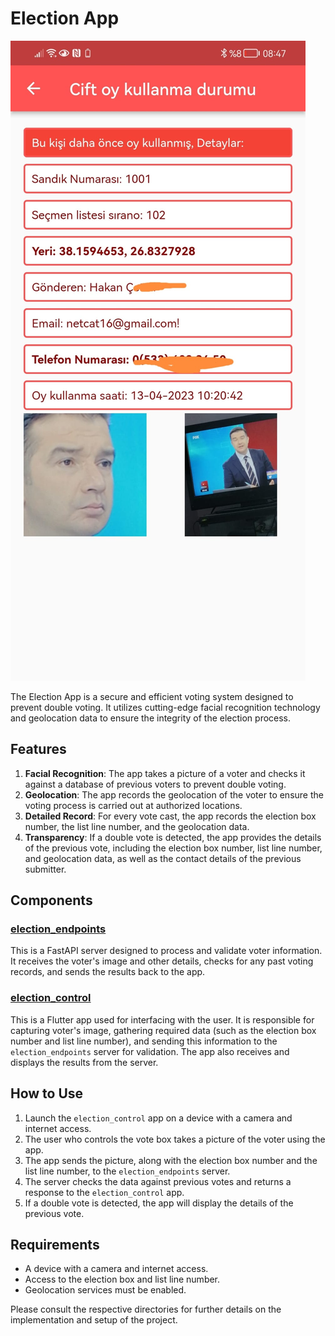 # Election App

![Alt text](<WhatsApp Image 2023-05-17 at 16.43.34.jpeg>)

The Election App is a secure and efficient voting system designed to prevent double voting. It utilizes cutting-edge facial recognition technology and geolocation data to ensure the integrity of the election process.

## Features

1. **Facial Recognition**: The app takes a picture of a voter and checks it against a database of previous voters to prevent double voting.
2. **Geolocation**: The app records the geolocation of the voter to ensure the voting process is carried out at authorized locations.
3. **Detailed Record**: For every vote cast, the app records the election box number, the list line number, and the geolocation data.
4. **Transparency**: If a double vote is detected, the app provides the details of the previous vote, including the election box number, list line number, and geolocation data, as well as the contact details of the previous submitter.

## Components

### [election_endpoints](https://github.com/cappittall/election/tree/master/election_endpoints)

This is a FastAPI server designed to process and validate voter information. It receives the voter's image and other details, checks for any past voting records, and sends the results back to the app.

### [election_control](https://github.com/cappittall/election/tree/master/election_control)

This is a Flutter app used for interfacing with the user. It is responsible for capturing voter's image, gathering required data (such as the election box number and list line number), and sending this information to the `election_endpoints` server for validation. The app also receives and displays the results from the server.

## How to Use

1. Launch the `election_control` app on a device with a camera and internet access.
2. The user who controls the vote box takes a picture of the voter using the app.
3. The app sends the picture, along with the election box number and the list line number, to the `election_endpoints` server.
4. The server checks the data against previous votes and returns a response to the `election_control` app.
5. If a double vote is detected, the app will display the details of the previous vote.

## Requirements

* A device with a camera and internet access.
* Access to the election box and list line number.
* Geolocation services must be enabled.

Please consult the respective directories for further details on the implementation and setup of the project.

